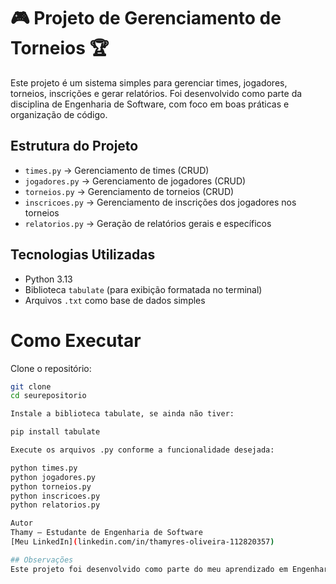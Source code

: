 # 🎮 Projeto de Gerenciamento de Torneios 🏆

Este projeto é um sistema simples para gerenciar times, jogadores, torneios, inscrições e gerar relatórios. Foi desenvolvido como parte da disciplina de Engenharia de Software, com foco em boas práticas e organização de código.

## Estrutura do Projeto

- `times.py` → Gerenciamento de times (CRUD)
- `jogadores.py` → Gerenciamento de jogadores (CRUD)
- `torneios.py` → Gerenciamento de torneios (CRUD)
- `inscricoes.py` → Gerenciamento de inscrições dos jogadores nos torneios
- `relatorios.py` → Geração de relatórios gerais e específicos

## Tecnologias Utilizadas

- Python 3.13
- Biblioteca `tabulate` (para exibição formatada no terminal)
- Arquivos `.txt` como base de dados simples

# Como Executar

Clone o repositório:

```bash
git clone 
cd seurepositorio

Instale a biblioteca tabulate, se ainda não tiver:

pip install tabulate

Execute os arquivos .py conforme a funcionalidade desejada:

python times.py
python jogadores.py
python torneios.py
python inscricoes.py
python relatorios.py

Autor
Thamy — Estudante de Engenharia de Software
[Meu LinkedIn](linkedin.com/in/thamyres-oliveira-112820357)

## Observações
Este projeto foi desenvolvido como parte do meu aprendizado em Engenharia de Software. Feedbacks são super bem-vindos! 
